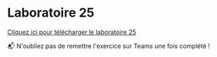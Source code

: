 # Laboratoire 25

[Cliquez ici pour télécharger le laboratoire 25](../../static/files/420905_lab25.zip)

📬 N'oubliez pas de remettre l'exercice sur Teams une fois complété !